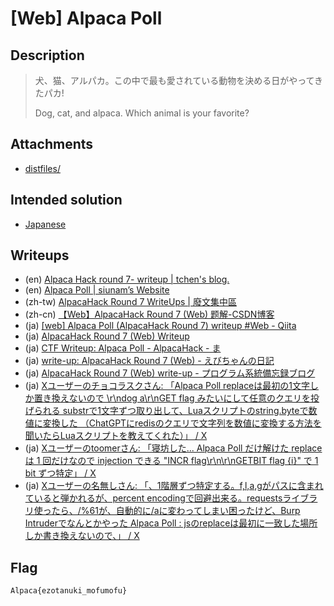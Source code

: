 # [Web] Alpaca Poll
## Description
> 犬、猫、アルパカ。この中で最も愛されている動物を決める日がやってきたパカ!
> 
> Dog, cat, and alpaca. Which animal is your favorite?

## Attachments
- [distfiles/](distfiles/)

## Intended solution
- [Japanese](https://nanimokangaeteinai.hateblo.jp/entry/2024/12/12/191132)

## Writeups
- (en) [Alpaca Hack round 7- writeup | tchen's blog.](https://blog.regularofvanilla.com/posts/alpaca7#Alpaca%20Poll)
- (en) [Alpaca Poll | siunam’s Website](https://siunam321.github.io/ctf/AlpacaHack-Round-7-Web/Alpaca-Poll/)
- (zh-tw) [AlpacaHack Round 7 WriteUps | 廢文集中區](https://blog.maple3142.net/2024/11/30/alpacahack-round-7-writeups/#alpaca-poll)
- (zh-cn) [【Web】AlpacaHack Round 7 (Web) 题解-CSDN博客](https://blog.csdn.net/uuzeray/article/details/144277523)
- (ja) [[web] Alpaca Poll (AlpacaHack Round 7) writeup #Web - Qiita](https://qiita.com/claustra01/items/91124508d6852d286367)
- (ja) [AlpacaHack Round 7 (Web) Writeup](https://zenn.dev/claustra01/articles/9d5d519e1f4f28#alpaca-poll-(42-solves))
- (ja) [CTF Writeup: Alpaca Poll - AlpacaHack - ま](https://scrapbox.io/magurofly/CTF_Writeup:_Alpaca_Poll_-_AlpacaHack)
- (ja) [write-up: AlpacaHack Round 7 (Web) - えびちゃんの日記](https://rsk0315.hatenablog.com/entry/2024/12/01/022514#Alpaca-Poll)
- (ja) [AlpacaHack Round 7 (Web) write-up - プログラム系統備忘録ブログ](https://tan.hatenadiary.jp/entry/2024/11/30/185954#Web-Alpaca-Poll-42-solves-146-points)
- (ja) [Xユーザーのチョコラスクさん: 「Alpaca Poll replaceは最初の1文字しか置き換えないので \r\ndog a\r\nGET flag みたいにして任意のクエリを投げられる substrで1文字ずつ取り出して、Luaスクリプトのstring.byteで数値に変換した （ChatGPTにredisのクエリで文字列を数値に変換する方法を聞いたらLuaスクリプトを教えてくれた）」 / X](https://x.com/nuo_chocorusk/status/1862792328819495098)
- (ja) [Xユーザーのtoomerさん: 「寝坊した... Alpaca Poll だけ解けた replace は 1 回だけなので injection できる "INCR flag\r\n\r\nGETBIT flag {i}" で 1 bit ずつ特定」 / X](https://x.com/toomerhs/status/1862790166173380728)
- (ja) [Xユーザーの名無しさん: 「、1階層ずつ特定する。f,l,a,gがパスに含まれていると弾かれるが、percent encodingで回避出来る。requestsライブラリ使ったら、/%61が、自動的に/aに変わってしまい困ったけど、Burp Intruderでなんとかやった Alpaca Poll : jsのreplaceは最初に一致した場所しか書き換えないので、」 / X](https://x.com/4yAobz/status/1862785118554951782)

## Flag
```
Alpaca{ezotanuki_mofumofu}
```